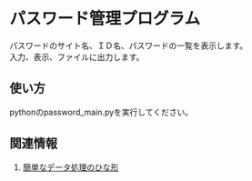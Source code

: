 # パスワード管理プログラム  
パスワードのサイト名、ＩＤ名、パスワードの一覧を表示します。  
入力、表示、ファイルに出力します。  

## 使い方  
pythonのpassword_main.pyを実行してください。  

## 関連情報  
1. [簡単なデータ処理のひな形](http://blog1.tela.daa.jp/ "孤独なコンピュータ")

